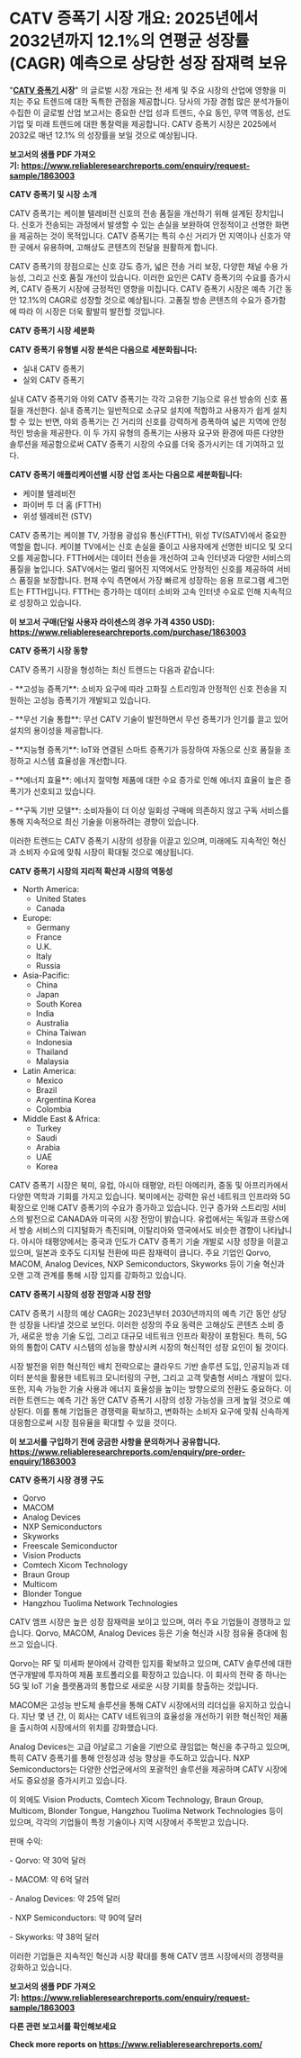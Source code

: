 <p><h1>CATV 증폭기 시장 개요: 2025년에서 2032년까지 12.1%의 연평균 성장률(CAGR) 예측으로 상당한 성장 잠재력 보유</h1></p><p>"<strong><a href="https://www.reliableresearchreports.com/catv-amplifiers-r1863003?utm_campaign=105&utm_medium=7&utm_source=Github&utm_content=ia&utm_term=03032025&utm_id=catv-amplifiers">CATV 증폭기&nbsp;</a></strong><strong>시장</strong>" 의 글로벌 시장 개요는 전 세계 및 주요 시장의 산업에 영향을 미치는 주요 트렌드에 대한 독특한 관점을 제공합니다. 당사의 가장 경험 많은 분석가들이 수집한 이 글로벌 산업 보고서는 중요한 산업 성과 트렌드, 수요 동인, 무역 역동성, 선도 기업 및 미래 트렌드에 대한 통찰력을 제공합니다. CATV 증폭기 시장은 2025에서 2032로 매년 12.1% 의 성장률을 보일 것으로 예상됩니다.&nbsp;</p>
<p><strong>보고서의 샘플 PDF 가져오기:&nbsp;<a href="https://www.reliableresearchreports.com/enquiry/request-sample/1863003?utm_campaign=105&utm_medium=7&utm_source=Github&utm_content=ia&utm_term=03032025&utm_id=catv-amplifiers">https://www.reliableresearchreports.com/enquiry/request-sample/1863003</a></strong></p>
<p><strong>CATV 증폭기 및 시장 소개</strong></p>
<p><p>CATV 증폭기는 케이블 텔레비전 신호의 전송 품질을 개선하기 위해 설계된 장치입니다. 신호가 전송되는 과정에서 발생할 수 있는 손실을 보완하여 안정적이고 선명한 화면을 제공하는 것이 목적입니다. CATV 증폭기는 특히 수신 거리가 먼 지역이나 신호가 약한 곳에서 유용하며, 고해상도 콘텐츠의 전달을 원활하게 합니다. </p><p>CATV 증폭기의 장점으로는 신호 강도 증가, 넓은 전송 거리 보장, 다양한 채널 수용 가능성, 그리고 신호 품질 개선이 있습니다. 이러한 요인은 CATV 증폭기의 수요를 증가시켜, CATV 증폭기 시장에 긍정적인 영향을 미칩니다. CATV 증폭기 시장은 예측 기간 동안 12.1%의 CAGR로 성장할 것으로 예상됩니다. 고품질 방송 콘텐츠의 수요가 증가함에 따라 이 시장은 더욱 활발히 발전할 것입니다.</p></p>
<p><strong>CATV 증폭기 시장 세분화</strong></p>
<p><strong>CATV 증폭기 유형별 시장 분석은 다음으로 세분화됩니다:</strong></p>
<p><ul><li>실내 CATV 증폭기</li><li>실외 CATV 증폭기</li></ul></p>
<p><p>실내 CATV 증폭기와 야외 CATV 증폭기는 각각 고유한 기능으로 유선 방송의 신호 품질을 개선한다. 실내 증폭기는 일반적으로 소규모 설치에 적합하고 사용자가 쉽게 설치할 수 있는 반면, 야외 증폭기는 긴 거리의 신호를 강력하게 증폭하여 넓은 지역에 안정적인 방송을 제공한다. 이 두 가지 유형의 증폭기는 사용자 요구와 환경에 따른 다양한 솔루션을 제공함으로써 CATV 증폭기 시장의 수요를 더욱 증가시키는 데 기여하고 있다.</p></p>
<p><strong>CATV 증폭기 애플리케이션별 시장 산업 조사는 다음으로 세분화됩니다:</strong></p>
<p><ul><li>케이블 텔레비전</li><li>파이버 투 더 홈 (FTTH)</li><li>위성 텔레비전 (STV)</li></ul></p>
<p><p>CATV 증폭기는 케이블 TV, 가정용 광섬유 통신(FTTH), 위성 TV(SATV)에서 중요한 역할을 합니다. 케이블 TV에서는 신호 손실을 줄이고 사용자에게 선명한 비디오 및 오디오를 제공합니다. FTTH에서는 데이터 전송을 개선하여 고속 인터넷과 다양한 서비스의 품질을 높입니다. SATV에서는 멀리 떨어진 지역에서도 안정적인 신호를 제공하여 서비스 품질을 보장합니다. 현재 수익 측면에서 가장 빠르게 성장하는 응용 프로그램 세그먼트는 FTTH입니다. FTTH는 증가하는 데이터 소비와 고속 인터넷 수요로 인해 지속적으로 성장하고 있습니다.</p></p>
<p><strong>이 보고서 구매(단일 사용자 라이센스의 경우 가격 4350 USD): <a href="https://www.reliableresearchreports.com/purchase/1863003?utm_campaign=105&utm_medium=7&utm_source=Github&utm_content=ia&utm_term=03032025&utm_id=catv-amplifiers">https://www.reliableresearchreports.com/purchase/1863003</a></strong></p>
<p><strong>CATV 증폭기 시장 동향</strong></p>
<p><p>CATV 증폭기 시장을 형성하는 최신 트렌드는 다음과 같습니다:</p><p>- **고성능 증폭기**: 소비자 요구에 따라 고화질 스트리밍과 안정적인 신호 전송을 지원하는 고성능 증폭기가 개발되고 있습니다.</p><p>- **무선 기술 통합**: 무선 CATV 기술이 발전하면서 무선 증폭기가 인기를 끌고 있어 설치의 용이성을 제공합니다.</p><p>- **지능형 증폭기**: IoT와 연결된 스마트 증폭기가 등장하여 자동으로 신호 품질을 조정하고 시스템 효율성을 개선합니다.</p><p>- **에너지 효율**: 에너지 절약형 제품에 대한 수요 증가로 인해 에너지 효율이 높은 증폭기가 선호되고 있습니다.</p><p>- **구독 기반 모델**: 소비자들이 더 이상 일회성 구매에 의존하지 않고 구독 서비스를 통해 지속적으로 최신 기술을 이용하려는 경향이 있습니다.</p><p>이러한 트렌드는 CATV 증폭기 시장의 성장을 이끌고 있으며, 미래에도 지속적인 혁신과 소비자 수요에 맞춰 시장이 확대될 것으로 예상됩니다.</p></p>
<p><strong>CATV 증폭기 시장의 지리적 확산과 시장의 역동성</strong></p>
<p><ul>
    <li>
        North America:
        <ul>
            <li>United States</li>
            <li>Canada</li>
        </ul>
    </li>
    <li>
        Europe:
        <ul>
            <li>Germany</li>
            <li>France</li>
            <li>U.K.</li>
            <li>Italy</li>
            <li>Russia</li>
        </ul>
    </li>
    <li>
        Asia-Pacific:
        <ul>
            <li>China</li>
            <li>Japan</li>
            <li>South Korea</li>
            <li>India</li>
            <li>Australia</li>
            <li>China Taiwan</li>
            <li>Indonesia</li>
            <li>Thailand</li>
            <li>Malaysia</li>
        </ul>
    </li>
    <li>
        Latin America:
        <ul>
            <li>Mexico</li>
            <li>Brazil</li>
            <li>Argentina Korea</li>
            <li>Colombia</li>
        </ul>
    </li>
    <li>
        Middle East & Africa:
        <ul>
            <li>Turkey</li>
            <li>Saudi</li>
            <li>Arabia</li>
            <li>UAE</li>
            <li>Korea</li>
        </ul>
    </li>
    </ul></p>
<p><p>CATV 증폭기 시장은 북미, 유럽, 아시아 태평양, 라틴 아메리카, 중동 및 아프리카에서 다양한 역학과 기회를 가지고 있습니다. 북미에서는 강력한 유선 네트워크 인프라와 5G 확장으로 인해 CATV 증폭기의 수요가 증가하고 있습니다. 인구 증가와 스트리밍 서비스의 발전으로 CANADA와 미국의 시장 전망이 밝습니다. 유럽에서는 독일과 프랑스에서 방송 서비스의 디지털화가 촉진되며, 이탈리아와 영국에서도 비슷한 경향이 나타납니다. 아시아 태평양에서는 중국과 인도가 CATV 증폭기 기술 개발로 시장 성장을 이끌고 있으며, 일본과 호주도 디지털 전환에 따른 잠재력이 큽니다. 주요 기업인 Qorvo, MACOM, Analog Devices, NXP Semiconductors, Skyworks 등이 기술 혁신과 오랜 고객 관계를 통해 시장 입지를 강화하고 있습니다.</p></p>
<p><strong>CATV 증폭기 시장의 성장 전망과 시장 전망</strong></p>
<p><p>CATV 증폭기 시장의 예상 CAGR는 2023년부터 2030년까지의 예측 기간 동안 상당한 성장을 나타낼 것으로 보인다. 이러한 성장의 주요 동력은 고해상도 콘텐츠 소비 증가, 새로운 방송 기술 도입, 그리고 대규모 네트워크 인프라 확장이 포함된다. 특히, 5G와의 통합이 CATV 시스템의 성능을 향상시켜 시장의 혁신적인 성장 요인이 될 것이다.</p><p>시장 발전을 위한 혁신적인 배치 전략으로는 클라우드 기반 솔루션 도입, 인공지능과 데이터 분석을 활용한 네트워크 모니터링의 구현, 그리고 고객 맞춤형 서비스 개발이 있다. 또한, 지속 가능한 기술 사용과 에너지 효율성을 높이는 방향으로의 전환도 중요하다. 이러한 트렌드는 예측 기간 동안 CATV 증폭기 시장의 성장 가능성을 크게 높일 것으로 예상된다. 이를 통해 기업들은 경쟁력을 확보하고, 변화하는 소비자 요구에 맞춰 신속하게 대응함으로써 시장 점유율을 확대할 수 있을 것이다.</p></p>
<p><strong>이 보고서를 구입하기 전에 궁금한 사항을 문의하거나 공유합니다. <a href="https://www.reliableresearchreports.com/enquiry/pre-order-enquiry/1863003?utm_campaign=105&utm_medium=7&utm_source=Github&utm_content=ia&utm_term=03032025&utm_id=catv-amplifiers">https://www.reliableresearchreports.com/enquiry/pre-order-enquiry/1863003</a></strong></p>
<p><strong>CATV 증폭기 시장 경쟁 구도</strong></p>
<p><ul><li>Qorvo</li><li>MACOM</li><li>Analog Devices</li><li>NXP Semiconductors</li><li>Skyworks</li><li>Freescale Semiconductor</li><li>Vision Products</li><li>Comtech Xicom Technology</li><li>Braun Group</li><li>Multicom</li><li>Blonder Tongue</li><li>Hangzhou Tuolima Network Technologies</li></ul></p>
<p><p>CATV 앰프 시장은 높은 성장 잠재력을 보이고 있으며, 여러 주요 기업들이 경쟁하고 있습니다. Qorvo, MACOM, Analog Devices 등은 기술 혁신과 시장 점유율 증대에 힘쓰고 있습니다.</p><p>Qorvo는 RF 및 미세파 분야에서 강력한 입지를 확보하고 있으며, CATV 솔루션에 대한 연구개발에 투자하여 제품 포트폴리오를 확장하고 있습니다. 이 회사의 전략 중 하나는 5G 및 IoT 기술 플랫폼과의 통합으로 새로운 시장 기회를 창출하는 것입니다.</p><p>MACOM은 고성능 반도체 솔루션을 통해 CATV 시장에서의 리더십을 유지하고 있습니다. 지난 몇 년 간, 이 회사는 CATV 네트워크의 효율성을 개선하기 위한 혁신적인 제품을 출시하여 시장에서의 위치를 강화했습니다.</p><p>Analog Devices는 고급 아날로그 기술을 기반으로 끊임없는 혁신을 추구하고 있으며, 특히 CATV 증폭기를 통해 안정성과 성능 향상을 주도하고 있습니다. NXP Semiconductors는 다양한 산업군에서의 포괄적인 솔루션을 제공하며 CATV 시장에서도 중요성을 증가시키고 있습니다.</p><p>이 외에도 Vision Products, Comtech Xicom Technology, Braun Group, Multicom, Blonder Tongue, Hangzhou Tuolima Network Technologies 등이 있으며, 각각의 기업들이 특정 기술이나 지역 시장에서 주목받고 있습니다.</p><p>판매 수익:</p><p>- Qorvo: 약 30억 달러</p><p>- MACOM: 약 6억 달러</p><p>- Analog Devices: 약 25억 달러</p><p>- NXP Semiconductors: 약 90억 달러</p><p>- Skyworks: 약 38억 달러</p><p>이러한 기업들은 지속적인 혁신과 시장 확대를 통해 CATV 앰프 시장에서의 경쟁력을 강화하고 있습니다.</p></p>
<p><strong>보고서의 샘플 PDF 가져오기:&nbsp;<a href="https://www.reliableresearchreports.com/enquiry/request-sample/1863003?utm_campaign=105&utm_medium=7&utm_source=Github&utm_content=ia&utm_term=03032025&utm_id=catv-amplifiers">https://www.reliableresearchreports.com/enquiry/request-sample/1863003</a></strong></p>
<p><strong></strong></p>
<p><strong></strong></p>
<p><strong></strong></p>
<p><strong></strong></p>
<p><strong>다른 관련 보고서를 확인해보세요</strong></p>
<p><strong>Check more reports on <a href="https://www.reliableresearchreports.com/?utm_campaign=105&utm_medium=7&utm_source=Github&utm_content=ia&utm_term=03032025&utm_id=catv-amplifiers">https://www.reliableresearchreports.com/</a></strong></p>
<p></p>
